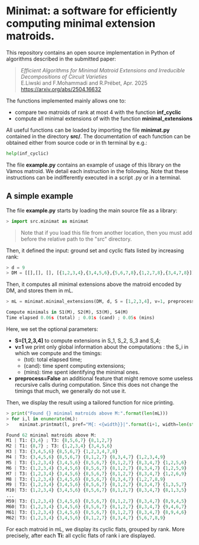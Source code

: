 # Minimat: a software for efficiently computing minimal extension matroids.

This repository contains an open source implementation in Python of algorithms described in the submitted paper:

> *Efficient Algorithms for Minimal Matroid Extensions and Irreducible Decompositions of Circuit Varieties*<br>
> E.Liwski and F.Mohammadi and R.Prébet, Apr. 2025<br>
> <https://arxiv.org/abs/2504.16632>

The functions implemented mainly allows one to:
* compare two matroids of rank at most 4 with the function **inf_cyclic**
* compute all minimal extensions of with the function **minimal_extensions**

All useful functions can be loaded by importing the file **minimat.py** contained in the directory **src/**. The documentation of each function can be obtained either from source code or in th terminal by e.g.:
```python
help(inf_cyclic)
```

The file **example.py** contains an example of usage of this library on the Vàmos matroid. We detail each instruction in the following.
Note that these instructions can be indifferently executed in a script .py or in a terminal.<br>

## A simple example

The file **example.py** starts by loading the main source file as a library:
```python
> import src.minimat as minimat
```
> Note that if you load this file from another location, then you must add before the relative path to the "src" directory.

Then, it defined the input: ground set and cyclic flats listed by increasing rank:
```python
> d = 9
> DM = [[],[], [], [{1,2,3,4},{3,4,5,6},{5,6,7,8},{1,2,7,8},{3,4,7,8}]]
```

Then, it computes all minimal extensions above the matroid encoded by DM, and stores them in mL.
```python
> mL = minimat.minimal_extensions(DM, d, S = [1,2,3,4], v=1, preprocess = False)

Compute minimals in S1(M), S2(M), S3(M), S4(M)
Time elapsed 0.06s (total) ; 0.01s (cand) ; 0.05s (mins)
```
Here, we set the optional parameters:
* **S=[1,2,3,4]** to compute extensions in S_1, S_2, S_3 and S_4;
* **v=1** we print only global information about the computations : the S_i in which we compute and the timings:
    * (tot): total elapsed time;
    * (cand): time spent computing extensions;
    * (mins): time spent identifying the minimal ones.
* **preprocess=False** an additional feature that might remove some useless recursive calls during computation. Since this does not change the timings that much, we generally do not use it.

Then, we display the result using a tailored function for nice printing.
```python
> print("Found {} minimal matroids above M:".format(len(mL)))
> for i,l in enumerate(mL):
>    minimat.printmat(l, pref="M{: <{width}}|".format(i+1, width=len(str(len(mL)))))

Found 62 minimal matroids above M:
M1 | T1: {3,4} ; T3: {8,5,6,7} {8,1,2,7}
M2 | T1: {8,7} ; T3: {1,2,3,4} {3,4,5,6}
M3 | T3: {3,4,5,6} {8,5,6,7} {1,2,3,4,7,8}
M4 | T3: {3,4,5,6} {8,5,6,7} {8,1,2,7} {8,3,4,7} {1,2,3,4,9}
M5 | T3: {1,2,3,4} {3,4,5,6} {8,5,6,7} {8,1,2,7} {8,3,4,7} {1,2,5,6}
M6 | T3: {1,2,3,4} {3,4,5,6} {8,5,6,7} {8,1,2,7} {8,3,4,7} {1,2,5,9}
M7 | T3: {1,2,3,4} {3,4,5,6} {8,5,6,7} {8,1,2,7} {8,3,4,7} {1,2,6,9}
M8 | T3: {1,2,3,4} {3,4,5,6} {8,5,6,7} {8,3,4,7} {1,2,7,8,9}
M9 | T3: {1,2,3,4} {3,4,5,6} {8,5,6,7} {8,1,2,7} {8,3,4,7} {1,3,5,7}
M10| T3: {1,2,3,4} {3,4,5,6} {8,5,6,7} {8,1,2,7} {8,3,4,7} {8,1,3,5}
...
M59| T3: {1,2,3,4} {3,4,5,6} {8,5,6,7} {8,1,2,7} {8,3,4,7} {8,9,4,5}
M60| T3: {1,2,3,4} {3,4,5,6} {8,5,6,7} {8,1,2,7} {8,3,4,7} {9,4,6,7}
M61| T3: {1,2,3,4} {3,4,5,6} {8,5,6,7} {8,1,2,7} {8,3,4,7} {8,9,4,6}
M62| T3: {1,2,3,4} {3,4,5,6} {8,1,2,7} {8,3,4,7} {5,6,7,8,9}
```

For each matroid in mL, we display its cyclic flats, grouped by rank. More precisely, after each **Ti:** all cyclic flats of rank i are displayed.